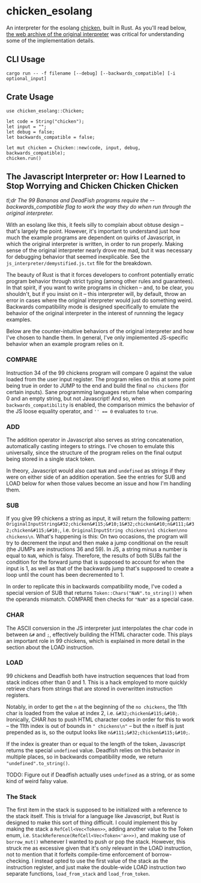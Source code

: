# chicken_esolang

An interpreter for the esolang [chicken](https://esolangs.org/wiki/Chicken), built in Rust. As you'll read below, [the web archive of the original interpreter](https://web.archive.org/web/20180420010853/http://torso.me/chicken) was critical for understanding some of the implementation details.

## CLI Usage 

```
cargo run -- -f filename [--debug] [--backwards_compatible] [-i optional_input] 
```

## Crate Usage 

```
use chicken_esolang::Chicken;

let code = String("chicken");
let input = "";
let debug = false;
let backwards_compatible = false;

let mut chicken = Chicken::new(code, input, debug, backwards_compatible);
chicken.run()
```

## The Javascript Interpreter or: How I Learned to Stop Worrying and Chicken Chicken Chicken

_tl;dr The 99 Bananas and DeadFish programs require the --backwards_compatible flag to work the way they do when run through the original interpreter._

With an esolang like this, it feels silly to complain about obtuse design – that's largely the point. However, it's important to understand just how much the example programs are dependent on quirks of Javascript, in which the original interpreter is written, in order to run properly. Making sense of the original interpreter nearly drove me mad, but it was necessary for debugging behavior that seemed inexplicable. See the `js_interpreter/demystified.js.txt` file for the breakdown.

The beauty of Rust is that it forces developers to confront potentially erratic program behavior through strict typing (among other rules and guarantees). In that spirit, if you want to write programs in chicken – and, to be clear, you shouldn't, but if you insist on it – this interpreter will, by default, throw an error in cases where the original interpreter would just do something weird. Backwards compatibility mode is designed specifically to emulate the behavior of the original interpreter in the interest of runnning the legacy examples. 

Below are the counter-intuitive behaviors of the original interpreter and how I've chosen to handle them. In general, I've only implemented JS-specific behavior when an example program relies on it. 

### COMPARE

Instruction 34 of the 99 chickens program will compare 0 against the value loaded from the user input register. The program relies on this at some point being true in order to JUMP to the end and build the final `no chickens` (for certain inputs). Sane programming languages return false when comparing 0 and an empty string, but not Javascript! And so, when `backwards_compatibility` is enabled, the comparison mimics the behavior of the JS loose equality operator, and `'' == 0` evaluates to `true`.

### ADD

The addition operator in Javascript also serves as string concatenation, automatically casting integers to strings. I've chosen to emulate this universally, since the structure of the program relies on the final output being stored in a single stack token.

In theory, Javascript would also cast `NaN` and `undefined` as strings if they were on either side of an addition operation. See the entries for SUB and LOAD below for when those values become an issue and how I'm handling them. 

### SUB

If you give 99 chickens a string as input, it will return the following pattern: `OriginalInputString&#32;chicken&#115;&#10;1&#32;chicken&#10;n&#111;&#32;chicken&#115;&#10;`, i.e. `OriginalInputString chickens\n1 chicken\nno chickens\n`. What's happening is this: On two occasions, the program will try to decrement the input and then make a jump conditional on the result (the JUMPs are instructions 36 and 59). In JS, a string minus a number is equal to `NaN`, which is falsy. Therefore, the results of both SUBs fail the condition for the forward jump that is supposed to account for when the input is 1, as well as that of the backwards jump that's supposed to create a loop until the count has been decremented to 1.

In order to replicate this in backwards compatibility mode, I've coded a special version of SUB that returns `Token::Chars("NaN".to_string())` when the operands mismatch. COMPARE then checks for `"NaN"` as a special case.

### CHAR

The ASCII conversion in the JS interpreter just interpolates the char code in between `&#` and `;`, effectively building the HTML character code. This plays an important role in 99 chickens, which is explained in more detail in the section about the LOAD instruction. 

### LOAD

99 chickens and Deadfish both have instruction sequences that load from stack indices other than 0 and 1. This is a hack employed to more quickly retrieve chars from strings that are stored in overwritten instruction registers. 

Notably, in order to get the `n` at the beginning of the `no chickens`, the 11th char is loaded from the value at index 2, i.e. `&#32;chicken&#115;&#10;`. Ironically, CHAR _has_ to push HTML character codes in order for this to work – the 11th index is out of bounds in `" chickens\n"` – but the `n` itself is just prepended as is, so the output looks like `n&#111;&#32;chicken&#115;&#10;`.

If the index is greater than or equal to the length of the token, Javascript returns the special `undefined` value. Deadfish relies on this behavior in multiple places, so in backwards compatibility mode, we return `"undefined".to_string()`.

TODO: Figure out if Deadfish actually uses `undefined` as a string, or as some kind of weird falsy value.

### The Stack

The first item in the stack is supposed to be initialized with a reference to the stack itself. This is trivial for a language like Javascript, but Rust is designed to make this sort of thing difficult. I could implement this by making the stack a `RefCell<Vec<Token>>`, adding another value to the Token enum, i.e. `StackReference(RefCell<Vec<Token<'a>>>)`, and making use of `borrow_mut()` whenever I wanted to push or pop the stack. However, this struck me as excessive given that it's only relevant in the LOAD instruction, not to mention that it forfeits compile-time enforcement of borrow-checking. I instead opted to use the first value of the stack as the instruction register, and just make the double-wide LOAD instruction two separate functions, `load_from_stack` and `load_from_token`.
